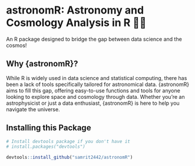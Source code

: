 # astronomR: Astronomy and Cosmology Analysis in R 🌌✨


An R package designed to bridge the gap between data science and the cosmos!

## Why {astronomR}? 

While R is widely used in data science and statistical computing, there has been a lack of tools specifically tailored for astronomical data. {astronomR} aims to fill this gap, offering easy-to-use functions and tools for anyone looking to explore space and cosmology through data. Whether you’re an astrophysicist or just a data enthusiast, {astronomR} is here to help you navigate the universe.

## Installing this Package

```r
# Install devtools package if you don't have it
# install.packages("devtools")

devtools::install_github("samrit2442/astronomR")

```
